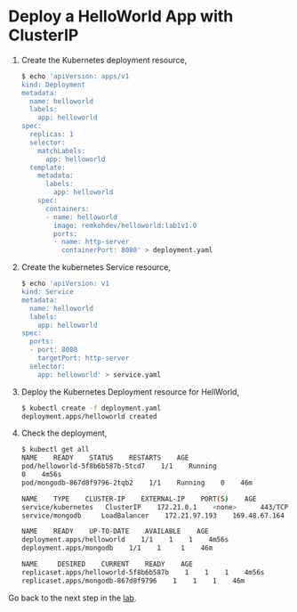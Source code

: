 # Deploy a HelloWorld App with ClusterIP

1. Create the Kubernetes deployment resource,

    ```bash
    $ echo 'apiVersion: apps/v1
    kind: Deployment
    metadata:
      name: helloworld
      labels:
        app: helloworld
    spec:
      replicas: 1
      selector:
        matchLabels:
          app: helloworld
      template:
        metadata:
          labels:
            app: helloworld
        spec:
          containers:
          - name: helloworld
            image: remkohdev/helloworld:lab1v1.0
            ports:
            - name: http-server
              containerPort: 8080' > deployment.yaml
    ```

1. Create the kubernetes Service resource,

    ```bash
    $ echo 'apiVersion: v1
    kind: Service
    metadata:
      name: helloworld
      labels:
        app: helloworld
    spec:
      ports:
      - port: 8080
        targetPort: http-server
      selector:
        app: helloworld' > service.yaml
    ```

1. Deploy the Kubernetes Deployment resource for HellWorld,

    ```bash
    $ kubectl create -f deployment.yaml
    deployment.apps/helloworld created
    ```

1. Check the deployment,

    ```bash
    $ kubectl get all
    NAME    READY    STATUS    RESTARTS    AGE
    pod/helloworld-5f8b6b587b-5tcd7    1/1    Running
    0    4m56s
    pod/mongodb-867d8f9796-2tqb2    1/1    Running    0    46m

    NAME    TYPE    CLUSTER-IP    EXTERNAL-IP    PORT(S)    AGE
    service/kubernetes   ClusterIP    172.21.0.1    <none>      443/TCP    7d
    service/mongodb     LoadBalancer    172.21.97.193    169.48.67.164    27017:30001/TCP    46m

    NAME    READY    UP-TO-DATE    AVAILABLE    AGE
    deployment.apps/helloworld    1/1    1    1    4m56s
    deployment.apps/mongodb    1/1    1     1    46m

    NAME     DESIRED    CURRENT    READY    AGE
    replicaset.apps/helloworld-5f8b6b587b    1    1    1    4m56s
    replicaset.apps/mongodb-867d8f9796    1    1    1    46m
    ```

Go back to the next step in the [lab](README.md).
